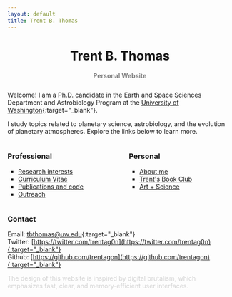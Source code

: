 ```yaml
---
layout: default
title: Trent B. Thomas
---
```


<h1 class="title">Trent B. Thomas</h1>
<h2 class="subtitle">Personal Website</h2>

<div id="p5-sketch-container" style="display: flex; justify-content: center; align-items: center;"></div>

Welcome! I am a Ph.D. candidate in the Earth and Space Sciences Department and Astrobiology Program at the [University of Washington](https://ess.uw.edu/people/trent-thomas/){:target="_blank"}.

I study topics related to planetary science, astrobiology, and the evolution of planetary atmospheres. Explore the links below to learn more.

<div style="display: flex; justify-content: space-between;">
    <div style="flex: 1; margin-right: 20px;">
        <h3>Professional</h3>
        <ul style="list-style-type: square;">
            <li><a href="pages/research_interests.html">Research interests</a></li>
            <li><a href="assets/tthomas_cv.pdf" target="_blank">Curriculum Vitae</a></li>
            <li><a href="pages/publications_and_code.html">Publications and code</a></li>
            <li><a href="pages/outreach.html">Outreach</a></li>
        </ul>
    </div>
    <div style="flex: 1; margin-left: 20px;">
        <h3>Personal</h3>
        <ul style="list-style-type: square;">
            <li><a href="pages/about.html">About me</a></li>
            <li><a href="pages/trents_book_club.html">Trent's Book Club</a></li>
            <li><a href="pages/creative_coding.html">Art + Science</a></li>
        </ul>
    </div>
</div>

### Contact

Email: [tbthomas@uw.edu](mailto:tbthomas@uw.edu){:target="_blank"} \
Twitter: [https://twitter.com/trentag0n](https://twitter.com/trentag0n){:target="_blank"} \
Github: [https://github.com/trentagon](https://github.com/trentagon){:target="_blank"}

<div style="color: lightgray;">
    The design of this website is inspired by digital brutalism, which emphasizes fast, clear, and memory-efficient user interfaces.
</div>

<script>
  let shapeRadius = 1.5; // Width of the shape
  let orbitRadiusFactor = 1.5;
  let orbitRadius;

  let gridSize = 15;
  let gridShift;
  let xgridCenter;
  let ygridCenter;

  let x;
  let y;

  let c1;
  let c2;

  let numFrames = 200;

  function setup() {
    let canvas = createCanvas(120, 120);
    canvas.parent('p5-sketch-container');
    frameRate(30);
    rectMode(CENTER);
    ellipseMode(RADIUS);
    orbitRadius = orbitRadiusFactor * shapeRadius;
    gridShift = 2 * (orbitRadius + (shapeRadius / 2));
    xgridCenter = ((width - (gridShift * gridSize)) / 2) + (orbitRadius + (shapeRadius / 2));
    ygridCenter = ((height - (gridShift * gridSize)) / 2) + (orbitRadius + (shapeRadius / 2));

    c1 = color(255,255,255);
    c2 = color(0,0,255);
  }

  function draw() {
    background(255);
    noStroke();

    let t = 2.0 * frameCount / numFrames;

    for (let i = 0; i < gridSize; i++) {
      for (let j = 0; j < gridSize; j++) {

        x = xgridCenter + (gridShift * i);
        y = ygridCenter + (gridShift * j);

        let distanceFromCenter;
        distanceFromCenter = sqrt(pow((i - (gridSize - 1) / 2), 2) + pow((j - (gridSize - 1) / 2), 2)) / ((gridSize - 1) / 2);

        let centerOffset;
        centerOffset = map(distanceFromCenter, 0, 1, 0, PI);

        let r1;
        r1 = shapeRadius * map(abs(sin(TWO_PI * t - centerOffset)), 0, 1, 2.5, 8);

        let c = lerpColor(c1, c2, map(sin(TWO_PI * t - centerOffset), -1, 1, 0, 1));
        stroke(c2)
        fill(c);

        rect(x, y, r1, r1);

      }
    }
  }

</script>

<style>
    h1.title {
        text-align: center;
        margin-bottom: 5px; /* Adjust margin as needed */
    }
    
    .subtitle {
        text-align: center;
        color: gray;
        font-size: 14px; /* Adjust font size as needed */
    }
</style>

<!-- 
# <span id="title" class="color-animation">Trent B. Thomas's personal website</span> 
<style>
.color-animation {
    animation: colorChange 60s infinite; /* Animation name, duration, and iteration */
}

@keyframes colorChange {
    0% { color: blue; } /* Define colors at different keyframe percentages */
    50% { color: black; }
    100% { color: blue; }
}
</style>
-->